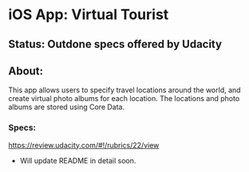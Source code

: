 # iOS App: Virtual Tourist

## Status: Outdone specs offered by Udacity

## About:
This app allows users to specify travel locations around the world, and create virtual photo albums for each location. The locations and photo albums are stored using Core Data.

### Specs: 
https://review.udacity.com/#!/rubrics/22/view

* Will update README in detail soon.
